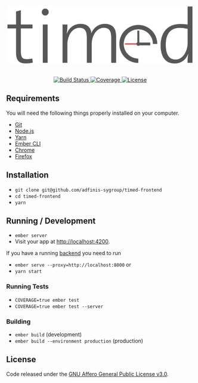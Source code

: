 <p align="center">
  <img width="500" src="/public/assets/logo_text.png?raw=true">
  <br><br>
</p>

<p align="center">
  <a href="https://travis-ci.org/adfinis-sygroup/timed-frontend">
    <img alt="Build Status" src="https://img.shields.io/travis/adfinis-sygroup/timed-frontend.svg?style=flat-square">
  </a>
  <a href="https://coveralls.io/github/adfinis-sygroup/timed-frontend">
    <img alt="Coverage" src="https://img.shields.io/coveralls/adfinis-sygroup/timed-frontend.svg?style=flat-square">
  </a>
  <a href="/LICENSE">
    <img alt="License" src="https://img.shields.io/github/license/adfinis-sygroup/timed-frontend.svg?style=flat-square">
  </a>
</p>

## Requirements

You will need the following things properly installed on your computer.

* [Git](https://git-scm.com/)
* [Node.js](https://nodejs.org/)
* [Yarn](https://yarnpkg.com/)
* [Ember CLI](https://ember-cli.com/)
* [Chrome](https://www.google.com/chrome/)
* [Firefox](https://www.mozilla.org/firefox/)

## Installation

* `git clone git@github.com/adfinis-sygroup/timed-frontend`
* `cd timed-frontend`
* `yarn`

## Running / Development

* `ember server`
* Visit your app at [http://localhost:4200](http://localhost:4200).

If you have a running [backend](https://github.com/adfinis-sygroup/timed-backend) you need to run

* `ember serve --proxy=http://localhost:8000`
or
* `yarn start`

### Running Tests

* `COVERAGE=true ember test`
* `COVERAGE=true ember test --server`

### Building

* `ember build` (development)
* `ember build --environment production` (production)

## License
Code released under the [GNU Affero General Public License v3.0](LICENSE).

